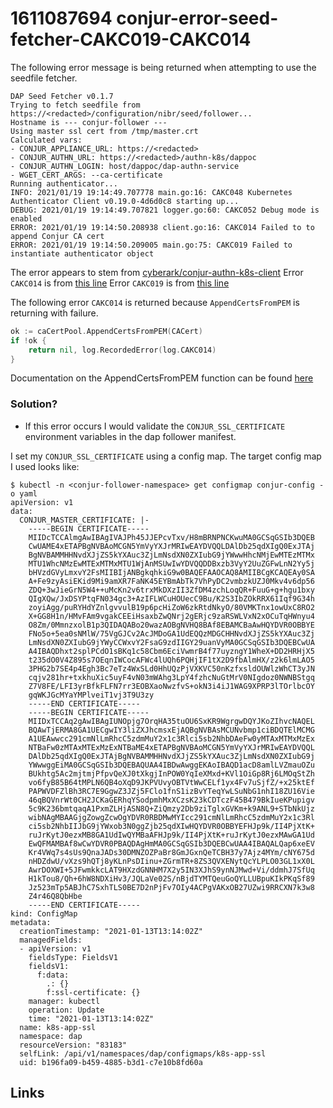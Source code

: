# 1611087694 conjur-error-seed-fetcher-CAKC019-CAKC014

The following error message is being returned when attempting to use the seedfile fetcher.
```
DAP Seed Fetcher v0.1.7
Trying to fetch seedfile from https://<redacted>/configuration/nibr/seed/follower...
Hostname is --- conjur-follower ---
Using master ssl cert from /tmp/master.crt
Calculated vars:
- CONJUR_APPLIANCE_URL: https://<redacted>
- CONJUR_AUTHN_URL: https://<redacted>/authn-k8s/dappoc
- CONJUR_AUTHN_LOGIN: host/dappoc/dap-authn-service
- WGET_CERT_ARGS: --ca-certificate
Running authenticator...
INFO: 2021/01/19 19:14:49.707778 main.go:16: CAKC048 Kubernetes Authenticator Client v0.19.0-4d6d0c8 starting up...
DEBUG: 2021/01/19 19:14:49.707821 logger.go:60: CAKC052 Debug mode is enabled
ERROR: 2021/01/19 19:14:50.208938 client.go:16: CAKC014 Failed to to append Conjur CA cert
ERROR: 2021/01/19 19:14:50.209005 main.go:75: CAKC019 Failed to instantiate authenticator object
```

The error appears to stem from [cyberark/conjur-authn-k8s-client](https://github.com/cyberark/conjur-authn-k8s-client)
Error `CAKC014` is from [this line](https://github.com/cyberark/conjur-authn-k8s-client/blob/ac965f440218c36d273fba541f3462f69916ebc0/pkg/authenticator/client.go#L16)
Error `CAKC019` is from [this line](https://github.com/cyberark/conjur-authn-k8s-client/blob/eddf71f39e560f336afe18003737a205a371c5b0/cmd/authenticator/main.go#L28)


The following error `CAKC014` is returned because `AppendCertsFromPEM` is returning with failure.
```go
ok := caCertPool.AppendCertsFromPEM(CACert)
if !ok {
	return nil, log.RecordedError(log.CAKC014)
}
```

Documentation on the AppendCertsFromPEM function can be found [here](https://golang.org/pkg/crypto/x509/#CertPool.AppendCertsFromPEM)


### Solution?
- If this error occurs I would validate the `CONJUR_SSL_CERTIFICATE` environment variables in the dap follower manifest.




I set my `CONJUR_SSL_CERTIFICATE` using a config map. The target config map I used looks like:
```
$ kubectl -n <conjur-follower-namespace> get configmap conjur-config -o yaml
apiVersion: v1
data:
  CONJUR_MASTER_CERTIFICATE: |-
    -----BEGIN CERTIFICATE-----
    MIIDcTCCAlmgAwIBAgIVAJPh45JJEPcvTxv/H8mBRNPNCKwuMA0GCSqGSIb3DQEB
    CwUAME4xETAPBgNVBAoMCGN5YmVyYXJrMRIwEAYDVQQLDAlDb25qdXIgQ0ExJTAj
    BgNVBAMMHHNvdXJjZS5kYXAuc3ZjLmNsdXN0ZXIubG9jYWwwHhcNMjEwMTEzMTMx
    MTU1WhcNMzEwMTExMTMxMTU1WjAnMSUwIwYDVQQDDBxzb3VyY2UuZGFwLnN2Yy5j
    bHVzdGVyLmxvY2FsMIIBIjANBgkqhkiG9w0BAQEFAAOCAQ8AMIIBCgKCAQEAy0SA
    A+Fe9zyAsiEKid9Mi9amXR7FaNK45EYBmAbTk7VhPyDC2vmbzkUZJ0Mkv4v6dp56
    ZDQ+3wJieGrN5W4++uMcKn2v6trxMkDXzII3ZfDM4zchLoqQR+FuuG+g+hgu1bxy
    QIgXQw/JxDSYPtqFN034gc3+AzIFLWCuHOUecC9Bu/K2S3IbZOkRRX61Iqf9G34h
    zoyiAgg/puRYHdYZnlgvvulB19p6pcHiZoW6zkRtdNkyO/80VMKTnx1owUxC8RO2
    X+GG8H1n/HMvFAm9vgakCEEiHsaxbZwQNrj2gERjc9zaRSWLVxN2xOCuTqHWnyu4
    O8Zm/0MmnzxolB1p3QIDAQABo20wazAOBgNVHQ8BAf8EBAMCBaAwHQYDVR0OBBYE
    FNo5o+5ea0sNMlW/75VgGJCv2AcJMDoGA1UdEQQzMDGCHHNvdXJjZS5kYXAuc3Zj
    LmNsdXN0ZXIubG9jYWyCCWxvY2FsaG9zdIIGY29uanVyMA0GCSqGSIb3DQEBCwUA
    A4IBAQDhxt2splPCdO1sBKq1c58Cbm6EciVwmrB4f77uyzngY1WheX+DD2HRHjX5
    t235dO0V4Z895s7OEqnIWCocAFWc4lUQh6PQHjIF1tX2D9fbAlmHX/z2k6lmLAO5
    3PHG2b7SE4p4Egh3Bc7eTz4WxSLd0HhUQzPjVXKVC50nKzfxsldOUWlzWhCT3yJN
    cqjv281hr+txkhuXic5uyF4vN03mWAhg3LpY4fzhcNuGtMrV0NIgdoz0NWNBStgq
    Z7V8FE/LFI3yrBfkFLFN7rr3EOBXaoNwzfvS+okN3i4iJ1WAG9XPRP3lTOrlbcOY
    gqWKJGcMYaYMPlveiT1vj3T9U3zy
    -----END CERTIFICATE-----
    -----BEGIN CERTIFICATE-----
    MIIDxTCCAq2gAwIBAgIUNOpjg7OrqHA35tuOU6SxKR9WgrgwDQYJKoZIhvcNAQEL
    BQAwTjERMA8GA1UECgwIY3liZXJhcmsxEjAQBgNVBAsMCUNvbmp1ciBDQTElMCMG
    A1UEAwwcc291cmNlLmRhcC5zdmMuY2x1c3Rlci5sb2NhbDAeFw0yMTAxMTMxMzEx
    NTBaFw0zMTAxMTExMzExNTBaME4xETAPBgNVBAoMCGN5YmVyYXJrMRIwEAYDVQQL
    DAlDb25qdXIgQ0ExJTAjBgNVBAMMHHNvdXJjZS5kYXAuc3ZjLmNsdXN0ZXIubG9j
    YWwwggEiMA0GCSqGSIb3DQEBAQUAA4IBDwAwggEKAoIBAQD1acD8amlLVZmauOZu
    BUkhtg5Ac2mjtmjPfpvQeXJ0tXkgjInPOW0YqIeXMxd+KVl1OiGp8Rj6LMOqStZh
    vo6fyB85B64tMPLN6QB4oXqD9JKPVUvyOBTVtWwCELf1yx4Fv7uSjfZ/+x25ktEf
    PAPWVDFZlBh3RC7E9GgwZ3JZj5FClo1fnS1izBvYTeqYwLSuNbG1nhI18ZU16Vie
    46qBQVnrWt0CH2JCKaGERhqYSodpmhMxXCzsK23kCDTczF45B479BkIueKPupigv
    5c9K236bmtqaqA1PxmZLHjASN8Q+ZiQmzy2Db9ziTglxGVKm+k9ANL9+STbNkUjz
    wibNAgMBAAGjgZowgZcwOgYDVR0RBDMwMYIcc291cmNlLmRhcC5zdmMuY2x1c3Rl
    ci5sb2NhbIIJbG9jYWxob3N0ggZjb25qdXIwHQYDVR0OBBYEFHJp9k/II4PjXtK+
    ruJrKytJ0ezxMB8GA1UdIwQYMBaAFHJp9k/II4PjXtK+ruJrKytJ0ezxMAwGA1Ud
    EwQFMAMBAf8wCwYDVR0PBAQDAgHmMA0GCSqGSIb3DQEBCwUAA4IBAQALQap6xeEV
    Kr4VWq7s4sUs9QnaJADs30DMNZOZPaBr8GmJGxnQeTCBH37y7Ajz4MYm/cNY675d
    nHDZdwU/vXzs9hQTj8yKLnPsDIinu+ZGrmTR+8ZS3QVXENytQcYLPLO03GL1xX0L
    AwrDOXWI+5JFwmkkcLAT9HXzdGNNHM7X2y5IN3XJhS9ynNJMwd+Vi/ddmhJ7SfUq
    H1kTou8/Qh+6hW8NDXiHv3/JQLaVe02S/nBjdTYMTQeuGoQYLLUBpuKIkPKqSf89
    Jz523mTp5ABJhC7SxhTLS0BE7D2nPjFv7OIy4ACPgVAKxOB27UZwi9RRCXN7k3w8
    Z4r46Q8QbHbe
    -----END CERTIFICATE-----
kind: ConfigMap
metadata:
  creationTimestamp: "2021-01-13T13:14:02Z"
  managedFields:
  - apiVersion: v1
    fieldsType: FieldsV1
    fieldsV1:
      f:data:
        .: {}
        f:ssl-certificate: {}
    manager: kubectl
    operation: Update
    time: "2021-01-13T13:14:02Z"
  name: k8s-app-ssl
  namespace: dap
  resourceVersion: "83183"
  selfLink: /api/v1/namespaces/dap/configmaps/k8s-app-ssl
  uid: b196fa09-b459-4885-b3d1-c7e10b8fd60a
```


## Links
